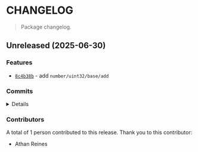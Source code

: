# CHANGELOG

> Package changelog.

<section class="release" id="unreleased">

## Unreleased (2025-06-30)

<section class="features">

### Features

-   [`8c4b38b`](https://github.com/stdlib-js/stdlib/commit/8c4b38bea72599bed101a3a38a4f4ed05c003570) - add `number/uint32/base/add`

</section>

<!-- /.features -->

<section class="commits">

### Commits

<details>

-   [`5896836`](https://github.com/stdlib-js/stdlib/commit/5896836635aa28aba7c97b3f21d32735d867c43b) - **build:** add package meta data _(by Athan Reines)_
-   [`6803252`](https://github.com/stdlib-js/stdlib/commit/68032524e51f5f6b82e06e13253836ec5a539c40) - **build:** add package meta data _(by Athan Reines)_
-   [`5572fe5`](https://github.com/stdlib-js/stdlib/commit/5572fe564738f6def14cb6e1d8c0c39358f805a5) - **chore:** add notes and clean-up _(by Athan Reines)_
-   [`8c4b38b`](https://github.com/stdlib-js/stdlib/commit/8c4b38bea72599bed101a3a38a4f4ed05c003570) - **feat:** add `number/uint32/base/add` _(by Athan Reines)_

</details>

</section>

<!-- /.commits -->

<section class="contributors">

### Contributors

A total of 1 person contributed to this release. Thank you to this contributor:

-   Athan Reines

</section>

<!-- /.contributors -->

</section>

<!-- /.release -->

